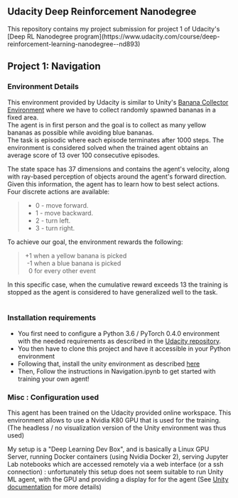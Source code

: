 ## Udacity Deep Reinforcement Nanodegree
</hr>
This repository contains my project submission for project 1 of Udacity's [Deep RL Nanodegree program](https://www.udacity.com/course/deep-reinforcement-learning-nanodegree--nd893)

## Project 1: Navigation

</hr>

### Environment Details
This environment provided by Udacity is similar to Unity's [Banana Collector Environment](https://github.com/Unity-Technologies/ml-agents/blob/master/docs/Learning-Environment-Examples.md#banana-collector) where we have to collect randomly spawned bananas in a fixed area.</br>
The agent is in first person and the goal is to collect as many yellow bananas as possible while avoiding blue bananas.</br>
The task is episodic where each episode terminates after 1000 steps. The environment is considered solved when the trained agent obtains an average score of 13 over 100 consecutive episodes.</br>

The state space has 37 dimensions and contains the agent's velocity, along with ray-based perception of objects around the agent's forward direction. Given this information, the agent has to learn how to best select actions. Four discrete actions are available:
>- 0 - move forward.</br>
>- 1 - move backward.</br>
>- 2 - turn left.</br>
>- 3 - turn right.</br>

To achieve our goal, the environment rewards the following:
> +1 when a yellow banana is picked</br>
> &nbsp;-1 when a blue banana is picked</br>
> &nbsp;&nbsp;0 for every other event</br>

In this specific case, when the cumulative reward exceeds 13 the training is stopped as the agent is considered to have generalized well to the task.</br>
</br>
### Installation requirements
- You first need to configure a Python 3.6 / PyTorch 0.4.0 environment with the needed requirements as described in the [Udacity repository](https://github.com/udacity/deep-reinforcement-learning#dependencies).</br>
- You then have to clone this project and have it accessible in your Python environment</br>
- Following that, install the unity environment as described [here]()
- Then, Follow the instructions in Navigation.ipynb to get started with training your own agent!

### Misc : Configuration used
This agent has been trained on the Udacity provided online workspace. This environment allows to use a Nvidia K80 GPU that is used for the training. (The headless / no visualization version of the Unity environment was thus used)

My setup is a "Deep Learning Dev Box", and is basically a Linux GPU Server, running Docker containers (using Nvidia Docker 2), serving Jupyter Lab notebooks which are accessed remotely via a web interface (or a ssh connection) : unfortunately this setup does not seem suitable to run Unity ML agent, with the GPU and providing a display for for the agent (See [Unity documentation](https://github.com/Unity-Technologies/ml-agents/blob/master/docs/Using-Docker.md) for more details)


